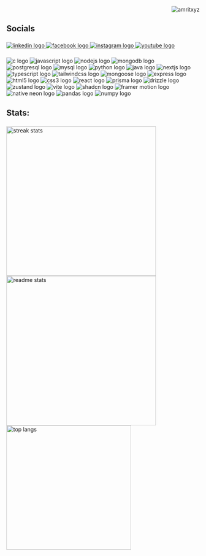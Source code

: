 <p align="right"> <img src="https://komarev.com/ghpvc/?username=bimal009&label=Profile%20views&color=0e75b6&style=flat" alt="amritxyz" /> </p>
<h2 align="left">Socials</h2>

###

<div align="left">

  <a href="https://www.linkedin.com/in/bimal-pandey-246780352/" target="_blank">
    <img src="https://img.shields.io/static/v1?message=LinkedIn&logo=linkedin&label=&color=0077B5&logoColor=white&labelColor=&style=for-the-badge" alt="linkedin logo" />
</a>

<a href="https://www.facebook.com/profile.php?id=61572614645732" target="_blank">
    <img src="https://img.shields.io/static/v1?message=Facebook&logo=facebook&label=&color=1877F2&logoColor=white&labelColor=&style=for-the-badge" alt="facebook logo" />
</a>

<a href="https://www.instagram.com/bunchoo_graphics11/" target="_blank">
    <img src="https://img.shields.io/static/v1?message=Instagram&logo=instagram&label=&color=E4405F&logoColor=white&labelColor=&style=for-the-badge" alt="instagram logo" />
</a>

<a href="https://www.youtube.com/@CodeWithBunchoo" target="_blank">
    <img src="https://img.shields.io/static/v1?message=YouTube&logo=youtube&label=&color=FF0000&logoColor=white&labelColor=&style=for-the-badge" alt="youtube logo" />
</a>

 
  
###

  
</div>
<div align="left">
 <img src="https://img.shields.io/badge/C-A8B9CC?logo=c&logoColor=black&style=for-the-badge" alt="c logo" />
<img src="https://img.shields.io/badge/JavaScript-F7DF1E?logo=javascript&logoColor=black&style=for-the-badge" alt="javascript logo" />
<img src="https://img.shields.io/badge/Node.js-339933?logo=node.js&logoColor=white&style=for-the-badge" alt="nodejs logo" />
<img src="https://img.shields.io/badge/MongoDB-47A248?logo=mongodb&logoColor=white&style=for-the-badge" alt="mongodb logo" />
<img src="https://img.shields.io/badge/PostgreSQL-336791?logo=postgresql&logoColor=white&style=for-the-badge" alt="postgresql logo" />
<img src="https://img.shields.io/badge/MySQL-4479A1?logo=mysql&logoColor=white&style=for-the-badge" alt="mysql logo" />
<img src="https://img.shields.io/badge/Python-3776AB?logo=python&logoColor=white&style=for-the-badge" alt="python logo" />
<img src="https://img.shields.io/badge/Java-007396?logo=java&logoColor=white&style=for-the-badge" alt="java logo" />
<img src="https://img.shields.io/badge/Next.js-000000?logo=next.js&logoColor=white&style=for-the-badge" alt="nextjs logo" />
<img src="https://img.shields.io/badge/TypeScript-3178C6?logo=typescript&logoColor=white&style=for-the-badge" alt="typescript logo" />
<img src="https://img.shields.io/badge/Tailwind%20CSS-06B6D4?logo=tailwindcss&logoColor=white&style=for-the-badge" alt="tailwindcss logo" />
<img src="https://img.shields.io/badge/Mongoose-880D1E?logo=mongoose&logoColor=white&style=for-the-badge" alt="mongoose logo" />
<img src="https://img.shields.io/badge/Express.js-000000?logo=express&logoColor=white&style=for-the-badge" alt="express logo" />
<img src="https://img.shields.io/badge/HTML5-E34F26?logo=html5&logoColor=white&style=for-the-badge" alt="html5 logo" />
<img src="https://img.shields.io/badge/CSS3-1572B6?logo=css3&logoColor=white&style=for-the-badge" alt="css3 logo" />
<img src="https://img.shields.io/badge/React-61DAFB?logo=react&logoColor=black&style=for-the-badge" alt="react logo" />
<img src="https://img.shields.io/badge/Prisma-2D3748?logo=prisma&logoColor=white&style=for-the-badge" alt="prisma logo" />
<img src="https://img.shields.io/badge/Drizzle-FF6347?logo=drizzle&logoColor=white&style=for-the-badge" alt="drizzle logo" />
<img src="https://img.shields.io/badge/Zustand-000000?logo=zotero&logoColor=white&style=for-the-badge" alt="zustand logo" />
<img src="https://img.shields.io/badge/Vite-646CFF?logo=vite&logoColor=white&style=for-the-badge" alt="vite logo" />
<img src="https://img.shields.io/badge/Shadcn/UI-000000?logo=vercel&logoColor=white&style=for-the-badge" alt="shadcn logo" />
<img src="https://img.shields.io/badge/Framer--Motion-EF4E4E?logo=framer&logoColor=white&style=for-the-badge" alt="framer motion logo" />
<img src="https://img.shields.io/badge/Native%20Neon-000000?logo=neon&logoColor=white&style=for-the-badge" alt="native neon logo" />
<img src="https://img.shields.io/badge/Pandas-150458?logo=pandas&logoColor=white&style=for-the-badge" alt="pandas logo" />
<img src="https://img.shields.io/badge/NumPy-013243?logo=numpy&logoColor=white&style=for-the-badge" alt="numpy logo" />

</div>



<h2 align="left">Stats: </h2>

###

<div align="left">
<img width=390 src="https://github-readme-streak-stats-salesp07.vercel.app/?user=bimal009&count_private=true&theme=react&border_radius=10" alt="streak stats"/>
</div>

<div align="left">
  <img width=390 src="https://github-readme-stats-salesp07.vercel.app/api?username=bimal009&count_private=true&show_icons=true&theme=react&rank_icon=github&border_radius=10" alt="readme stats" />
</div>

<div align="left">
  <img width=325 align="center" src="https://github-readme-stats-salesp07.vercel.app/api/top-langs/?username=bimal009&hide=HTML&langs_count=8&layout=compact&theme=react&border_radius=10&size_weight=0.5&count_weight=0.5&exclude_repo=github-readme-stats" alt="top langs" />
</div>

###


###
